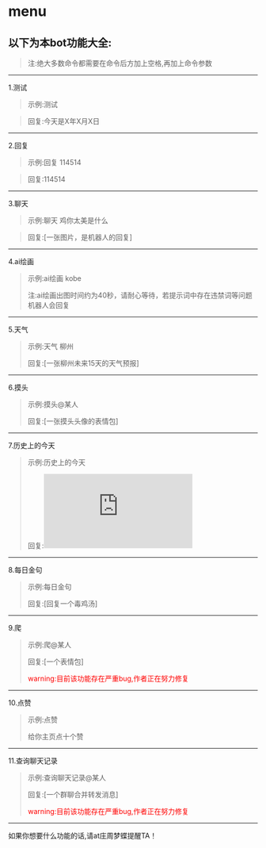 # menu

## 以下为本bot功能大全:

> 注:绝大多数命令都需要在命令后方加上空格,再加上命令参数

---

1.测试

> 示例:测试

> 回复:今天是X年X月X日

---

2.回复

> 示例:回复 114514

> 回复:114514

---

3.聊天

> 示例:聊天 鸡你太美是什么

> 回复:[一张图片，是机器人的回复]

---

4.ai绘画

> 示例:ai绘画 kobe
> 
> 注:ai绘画出图时间约为40秒，请耐心等待，若提示词中存在违禁词等问题机器人会回复

---

5.天气

> 示例:天气 柳州
> 
> 回复:[一张柳州未来15天的天气预报]

---

6.摸头

> 示例:摸头@某人
> 
> 回复:[一张摸头头像的表情包]

---

7.历史上的今天

> 示例:历史上的今天
> 
> 回复:![](https://xiaoapi.cn/API/lssdjt_pic.php)

---

8.每日金句

> 示例:每日金句
> 
> 回复:[回复一个毒鸡汤]

---

9.爬

> 示例:爬@某人
> 
> 回复:[一个表情包]
> 
> <font color=red>warning:目前该功能存在严重bug,作者正在努力修复</font>

---

10.点赞

> 示例:点赞
> 
> 给你主页点十个赞

---

11.查询聊天记录

> 示例:查询聊天记录@某人
> 
> 回复:[一个群聊合并转发消息]
> 
> <font color=red>warning:目前该功能存在严重bug,作者正在努力修复</font>

---

如果你想要什么功能的话,请at庄周梦蝶提醒TA！
